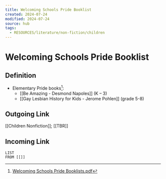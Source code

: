 ```yaml
---
title: Welcoming Schools Pride Booklist
created: 2024-07-24
modified: 2024-07-24
source: hub
tags:
  - RESOURCES/literature/non-fiction/children
---
```

# Welcoming Schools Pride Booklist
## Definition
- Elementary Pride books[^1]:
	- [[Be Amazing - Desmond Napoles]] (K – 3) 
	- [[Gay Lesbian History for Kids - Jerome Pohlen]] (grade 5-8)
## Outgoing Link
[[Children Nonfiction]]; [[TBR]]
## Incoming Link
```dataview
LIST
FROM [[]]
```
[^1]: [Welcoming Schools Pride Booklists.pdf](https://hrc-prod-requests.s3-us-west-2.amazonaws.com/welcoming-schools/documents/2024-Welcoming-Schools-Pride-Booklist.pdf)